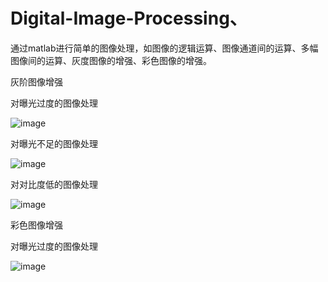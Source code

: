 # Digital-Image-Processing、
通过matlab进行简单的图像处理，如图像的逻辑运算、图像通道间的运算、多幅图像间的运算、灰度图像的增强、彩色图像的增强。


灰阶图像增强

对曝光过度的图像处理

![image](https://user-images.githubusercontent.com/55183556/230784187-41c7944e-083d-4489-a634-9310ccf6ad58.png)

对曝光不足的图像处理

![image](https://user-images.githubusercontent.com/55183556/230784218-2c3c916f-e643-4056-8ab2-5411ffe99c49.png)

对对比度低的图像处理

![image](https://user-images.githubusercontent.com/55183556/230784242-86355f4c-9e0d-4241-a78b-4699f8039482.png)



彩色图像增强

对曝光过度的图像处理

![image](https://user-images.githubusercontent.com/55183556/230784373-4205ca61-13cf-470f-a407-d419dca7a1f9.png)

